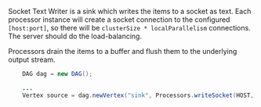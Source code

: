Socket Text Writer is a sink which writes the items to 
a socket as text. Each processor instance will create 
a socket connection to the configured `[host:port]`, 
so there will be `clusterSize * localParallelism` 
connections. The server should do the load-balancing.

Processors drain the items to a buffer and flush them 
to the underlying output stream.
 
```java
    DAG dag = new DAG();

    ...
    Vertex source = dag.newVertex("sink", Processors.writeSocket(HOST, PORT));
```